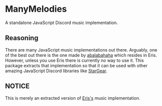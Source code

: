 # ManyMelodies

A standalone JavaScript Discord music implementation.

## Reasoning

There are many JavaScript music implementations out there. Arguably, one of the best out there is the one made by [abalabahaha](https://github.com/abalabahaha) which resides in Eris. However, unless you use Eris there is currently no way to use it. This package extracts that implementation so that it can be used with other amazing JavaScript Discord libraries like [StarGear](https://github.com/DasWolke/StarGear).

## NOTICE

This is merely an extracted version of [Eris's](https://github.com/abalabahaha/eris) music implementation.
